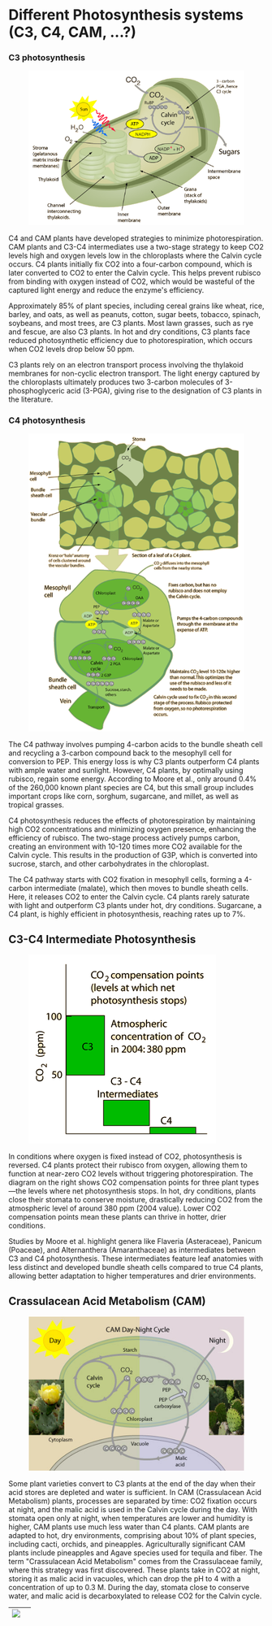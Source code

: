 # Different Photosynthesis systems (C3, C4, CAM, ...?)

### C3 photosynthesis

<figure><img src="../.gitbook/assets/image (13).png" alt=""><figcaption></figcaption></figure>



C4 and CAM plants have developed strategies to minimize photorespiration. CAM plants and C3-C4 intermediates use a two-stage strategy to keep CO2 levels high and oxygen levels low in the chloroplasts where the Calvin cycle occurs. C4 plants initially fix CO2 into a four-carbon compound, which is later converted to CO2 to enter the Calvin cycle. This helps prevent rubisco from binding with oxygen instead of CO2, which would be wasteful of the captured light energy and reduce the enzyme's efficiency.

Approximately 85% of plant species, including cereal grains like wheat, rice, barley, and oats, as well as peanuts, cotton, sugar beets, tobacco, spinach, soybeans, and most trees, are C3 plants. Most lawn grasses, such as rye and fescue, are also C3 plants. In hot and dry conditions, C3 plants face reduced photosynthetic efficiency due to photorespiration, which occurs when CO2 levels drop below 50 ppm.

C3 plants rely on an electron transport process involving the thylakoid membranes for non-cyclic electron transport. The light energy captured by the chloroplasts ultimately produces two 3-carbon molecules of 3-phosphoglyceric acid (3-PGA), giving rise to the designation of C3 plants in the literature.

### C4 photosynthesis

<figure><img src="../.gitbook/assets/image (14).png" alt=""><figcaption></figcaption></figure>

The C4 pathway involves pumping 4-carbon acids to the bundle sheath cell and recycling a 3-carbon compound back to the mesophyll cell for conversion to PEP. This energy loss is why C3 plants outperform C4 plants with ample water and sunlight. However, C4 plants, by optimally using rubisco, regain some energy. According to Moore et al., only around 0.4% of the 260,000 known plant species are C4, but this small group includes important crops like corn, sorghum, sugarcane, and millet, as well as tropical grasses.

C4 photosynthesis reduces the effects of photorespiration by maintaining high CO2 concentrations and minimizing oxygen presence, enhancing the efficiency of rubisco. The two-stage process actively pumps carbon, creating an environment with 10-120 times more CO2 available for the Calvin cycle. This results in the production of G3P, which is converted into sucrose, starch, and other carbohydrates in the chloroplast.

The C4 pathway starts with CO2 fixation in mesophyll cells, forming a 4-carbon intermediate (malate), which then moves to bundle sheath cells. Here, it releases CO2 to enter the Calvin cycle. C4 plants rarely saturate with light and outperform C3 plants under hot, dry conditions. Sugarcane, a C4 plant, is highly efficient in photosynthesis, reaching rates up to 7%.



## C3-C4 Intermediate Photosynthesis

<figure><img src="../.gitbook/assets/image (15).png" alt=""><figcaption></figcaption></figure>

In conditions where oxygen is fixed instead of CO2, photosynthesis is reversed. C4 plants protect their rubisco from oxygen, allowing them to function at near-zero CO2 levels without triggering photorespiration. The diagram on the right shows CO2 compensation points for three plant types—the levels where net photosynthesis stops. In hot, dry conditions, plants close their stomata to conserve moisture, drastically reducing CO2 from the atmospheric level of around 380 ppm (2004 value). Lower CO2 compensation points mean these plants can thrive in hotter, drier conditions.

Studies by Moore et al. highlight genera like Flaveria (Asteraceae), Panicum (Poaceae), and Alternanthera (Amaranthaceae) as intermediates between C3 and C4 photosynthesis. These intermediates feature leaf anatomies with less distinct and developed bundle sheath cells compared to true C4 plants, allowing better adaptation to higher temperatures and drier environments.



## Crassulacean Acid Metabolism (CAM)

<figure><img src="../.gitbook/assets/image (16).png" alt=""><figcaption></figcaption></figure>

Some plant varieties convert to C3 plants at the end of the day when their acid stores are depleted and water is sufficient. In CAM (Crassulacean Acid Metabolism) plants, processes are separated by time: CO2 fixation occurs at night, and the malic acid is used in the Calvin cycle during the day. With stomata open only at night, when temperatures are lower and humidity is higher, CAM plants use much less water than C4 plants. CAM plants are adapted to hot, dry environments, comprising about 10% of plant species, including cacti, orchids, and pineapples. Agriculturally significant CAM plants include pineapples and Agave species used for tequila and fiber. The term "Crassulacean Acid Metabolism" comes from the Crassulaceae family, where this strategy was first discovered. These plants take in CO2 at night, storing it as malic acid in vacuoles, which can drop the pH to 4 with a concentration of up to 0.3 M. During the day, stomata close to conserve water, and malic acid is decarboxylated to release CO2 for the Calvin cycle.

| ![](http://hyperphysics.phy-astr.gsu.edu/hbase/Biology/biopic/yelcact.jpg) |   |
| -------------------------------------------------------------------------- | - |
